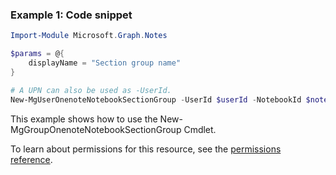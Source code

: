 ### Example 1: Code snippet

```powershellImport-Module Microsoft.Graph.Notes

$params = @{
	displayName = "Section group name"
}

# A UPN can also be used as -UserId.
New-MgUserOnenoteNotebookSectionGroup -UserId $userId -NotebookId $notebookId -BodyParameter $params
```
This example shows how to use the New-MgGroupOnenoteNotebookSectionGroup Cmdlet.
To learn about permissions for this resource, see the [permissions reference](/graph/permissions-reference).


